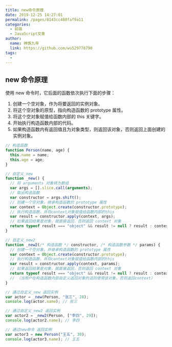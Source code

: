 ```yaml
---
title: new命令原理
date: 2019-12-25 14:27:01
permalink: /pages/8143cc480faf9a11
categories: 
  - 前端
  - JavaScript文章
author: 
  name: 神族九帝
  link: https://github.com/wu529778790
tags: 
  - 
---
```


## new 命令原理

使用 new 命令时，它后面的函数依次执行下面的步骤：

1. 创建一个空对象，作为将要返回的实例对象。
2. 将这个空对象的原型，指向构造函数的 prototype 属性。
3. 将这个空对象赋值给函数内部的 this 关键字。
4. 开始执行构造函数内部的代码。
5. 如果构造函数内有返回值且为对象类型，则返回该对象，否则返回上面创建的实例对象。

<!-- more -->

```js
// 构造函数
function Person(name, age) {
  this.name = name;
  this.age = age;
}

// 自定义_new
function _new() {
  // 将 arguments 对象转为数组
  var args = [].slice.call(arguments);
  // 取出构造函数
  var constructor = args.shift();
  // 创建一个空对象，继承构造函数的 prototype 属性
  var context = Object.create(constructor.prototype);
  // 执行构造函数，并将context对象赋值给函数内部的this
  var result = constructor.apply(context, args);
  // 如果返回结果是对象，就直接返回，否则返回 context 对象
  return typeof result === "object" && result != null ? result : context;
}

// 自定义_new2
function _new2(/* 构造函数 */ constructor, /* 构造函数参数 */ params) {
  // 创建一个空对象，并继承构造函数的 prototype 属性
  var context = Object.create(constructor.prototype);
  // 执行构造函数，并将context对象赋值给函数内部的this
  var result = constructor.apply(context, params);
  // 如果返回结果是对象，就直接返回，否则返回 context 对象
  return typeof result === "object" && result != null ? result : context;
  // （当用户在构造函数内部自定义返回对象的话则使用该对象，否则返回context）
}

// 通过自定义_new 返回实例
var actor = _new(Person, "张三", 28);
console.log(actor.name); // 张三

// 通过自定义_new2 返回实例
var actor2 = _new2(Person, ["李四", 29]);
console.log(actor2.name); // 李四

// 通过new命令 返回实例
var actor3 = new Person("王五", 30);
console.log(actor3.name); // 王五
```
